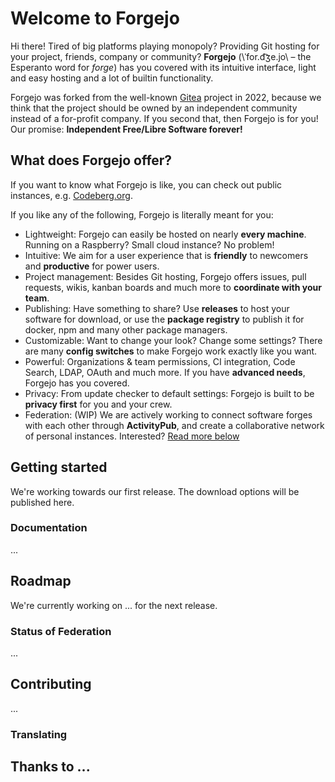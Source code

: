 # Welcome to Forgejo

Hi there! Tired of big platforms playing monopoly?
Providing Git hosting for your project, friends, company or community?
**Forgejo** (\ˈfor.d͡ʒe.jo\ – the Esperanto word for *forge*) has you covered with its intuitive interface,
light and easy hosting and a lot of builtin functionality.

Forgejo was forked from the well-known [Gitea](https://gitea.io) project in 2022,
because we think that the project should be owned by an independent community instead of a for-profit company.
If you second that, then Forgejo is for you!
Our promise: **Independent Free/Libre Software forever!**


## What does Forgejo offer?

If you want to know what Forgejo is like,
you can check out public instances<!-- could become link to list -->,
e.g. [Codeberg.org](https://codeberg.org).

If you like any of the following, Forgejo is literally meant for you:

- Lightweight: Forgejo can easily be hosted on nearly **every machine**.
  Running on a Raspberry? Small cloud instance? No problem!
- Intuitive: We aim for a user experience that is **friendly** to newcomers and **productive** for power users.
- Project management: Besides Git hosting, Forgejo offers issues,
  pull requests, wikis, kanban boards and much more to **coordinate with your team**.
- Publishing: Have something to share? Use **releases** to host your software for download,
  or use the **package registry** to publish it for docker, npm and many other package managers.
- Customizable: Want to change your look? Change some settings?
  There are many **config switches** to make Forgejo work exactly like you want.
- Powerful: Organizations & team permissions, CI integration, Code Search, LDAP, OAuth and much more.
  If you have **advanced needs**, Forgejo has you covered.
- Privacy: From update checker to default settings: Forgejo is built to be **privacy first** for you and your crew.
- Federation: (WIP) We are actively working to connect software forges with each other through **ActivityPub**,
  and create a collaborative network of personal instances.
  Interested? [Read more below](#Status-of-federation)


## Getting started

We're working towards our first release.
The download options will be published here.

### Documentation

...

## Roadmap

We're currently working on ... for the next release.


### Status of Federation

...


## Contributing

... 

### Translating

## Thanks to ...